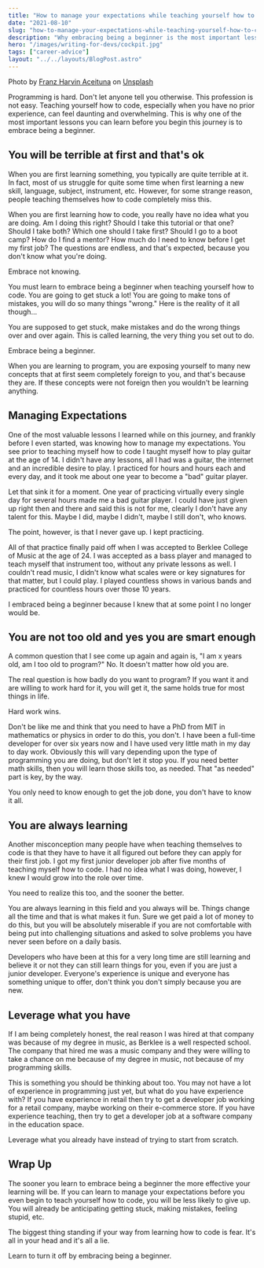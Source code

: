 ```yaml
---
title: "How to manage your expectations while teaching yourself how to code"
date: "2021-08-10"
slug: "how-to-manage-your-expectations-while-teaching-yourself-how-to-code"
description: "Why embracing being a beginner is the most important lesson for you to learn before teaching yourself how to code."
hero: "/images/writing-for-devs/cockpit.jpg"
tags: ["career-advice"]
layout: "../../layouts/BlogPost.astro"
---
```


Photo by <a href="https://unsplash.com/@franzharvin?utm_source=unsplash&utm_medium=referral&utm_content=creditCopyText">Franz Harvin Aceituna</a> on <a href="https://unsplash.com/@franzharvin?utm_source=unsplash&utm_medium=referral&utm_content=creditCopyText">Unsplash</a>

Programming is hard. Don't let anyone tell you otherwise. This profession is not easy. Teaching yourself how to code, especially when you have no prior experience, can feel daunting and overwhelming. This is why one of the most important lessons you can learn before you begin this journey is to embrace being a beginner.

## You will be terrible at first and that's ok

When you are first learning something, you typically are quite terrible at it. In fact, most of us struggle for quite some time when first learning a new skill, language, subject, instrument, etc. However, for some strange reason, people teaching themselves how to code completely miss this.

When you are first learning how to code, you really have no idea what you are doing. Am I doing this right? Should I take this tutorial or that one? Should I take both? Which one should I take first? Should I go to a boot camp? How do I find a mentor? How much do I need to know before I get my first job? The questions are endless, and that's expected, because you don't know what you're doing.

Embrace not knowing.

You must learn to embrace being a beginner when teaching yourself how to code. You are going to get stuck a lot! You are going to make tons of mistakes, you will do so many things "wrong." Here is the reality of it all though...

You are supposed to get stuck, make mistakes and do the wrong things over and over again. This is called learning, the very thing you set out to do.

Embrace being a beginner.

When you are learning to program, you are exposing yourself to many new concepts that at first seem completely foreign to you, and that's because they are. If these concepts were not foreign then you wouldn't be learning anything.

## Managing Expectations

One of the most valuable lessons I learned while on this journey, and frankly before I even started, was knowing how to manage my expectations. You see prior to teaching myself how to code I taught myself how to play guitar at the age of 14. I didn't have any lessons, all I had was a guitar, the internet and an incredible desire to play. I practiced for hours and hours each and every day, and it took me about one year to become a "bad" guitar player.

Let that sink it for a moment. One year of practicing virtually every single day for several hours made me a bad guitar player. I could have just given up right then and there and said this is not for me, clearly I don't have any talent for this. Maybe I did, maybe I didn't, maybe I still don't, who knows.

The point, however, is that I never gave up. I kept practicing.

All of that practice finally paid off when I was accepted to Berklee College of Music at the age of 24. I was accepted as a bass player and managed to teach myself that instrument too, without any private lessons as well. I couldn't read music, I didn't know what scales were or key signatures for that matter, but I could play. I played countless shows in various bands and practiced for countless hours over those 10 years.

I embraced being a beginner because I knew that at some point I no longer would be.

## You are not too old and yes you are smart enough

A common question that I see come up again and again is, "I am x years old, am I too old to program?" No. It doesn't matter how old you are.

The real question is how badly do you want to program? If you want it and are willing to work hard for it, you will get it, the same holds true for most things in life.

Hard work wins.

Don't be like me and think that you need to have a PhD from MIT in mathematics or physics in order to do this, you don't. I have been a full-time developer for over six years now and I have used very little math in my day to day work. Obviously this will vary depending upon the type of programming you are doing, but don't let it stop you. If you need better math skills, then you will learn those skills too, as needed. That "as needed" part is key, by the way.

You only need to know enough to get the job done, you don't have to know it all.

## You are always learning

Another misconception many people have when teaching themselves to code is that they have to have it all figured out before they can apply for their first job. I got my first junior developer job after five months of teaching myself how to code. I had no idea what I was doing, however, I knew I would grow into the role over time.

You need to realize this too, and the sooner the better.

You are always learning in this field and you always will be. Things change all the time and that is what makes it fun. Sure we get paid a lot of money to do this, but you will be absolutely miserable if you are not comfortable with being put into challenging situations and asked to solve problems you have never seen before on a daily basis.

Developers who have been at this for a very long time are still learning and believe it or not they can still learn things for you, even if you are just a junior developer. Everyone's experience is unique and everyone has something unique to offer, don't think you don't simply because you are new.

## Leverage what you have

If I am being completely honest, the real reason I was hired at that company was because of my degree in music, as Berklee is a well respected school. The company that hired me was a music company and they were willing to take a chance on me because of my degree in music, not because of my programming skills.

This is something you should be thinking about too. You may not have a lot of experience in programming just yet, but what do you have experience with? If you have experience in retail then try to get a developer job working for a retail company, maybe working on their e-commerce store. If you have experience teaching, then try to get a developer job at a software company in the education space.

Leverage what you already have instead of trying to start from scratch.

## Wrap Up

The sooner you learn to embrace being a beginner the more effective your learning will be. If you can learn to manage your expectations before you even begin to teach yourself how to code, you will be less likely to give up. You will already be anticipating getting stuck, making mistakes, feeling stupid, etc.

The biggest thing standing if your way from learning how to code is fear. It's all in your head and it's all a lie.

Learn to turn it off by embracing being a beginner.
